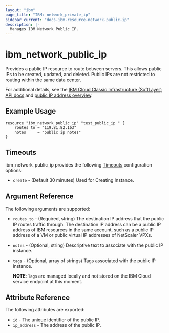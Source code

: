 ```yaml
---
layout: "ibm"
page_title: "IBM: network_private_ip"
sidebar_current: "docs-ibm-resource-network-public-ip"
description: |-
  Manages IBM Network Public IP.
---
```


# ibm\_network_public_ip

Provides a public IP resource to route between servers. This allows public IPs to be created, updated, and deleted. Public IPs are not restricted to routing within the same data center.

For additional details, see the [IBM Cloud Classic Infrastructure (SoftLayer) API docs](http://sldn.softlayer.com/reference/services/SoftLayer_Network_Subnet_IpAddress_Global) and [public IP address overview](https://knowledgelayer.softlayer.com/learning/global-ip-addresses).

## Example Usage

```hcl
resource "ibm_network_public_ip" "test_public_ip " {
    routes_to = "119.81.82.163"
    notes     = "public ip notes"
}
```

## Timeouts
ibm_network_public_ip provides the following [Timeouts](https://www.terraform.io/docs/configuration/resources.html#timeouts) configuration options:

* `create` - (Default 30 minutes) Used for Creating Instance.

## Argument Reference

The following arguments are supported:

* `routes_to` - (Required, string) The destination IP address that the public IP routes traffic through. The destination IP address can be a public IP address of IBM resources in the same account, such as a public IP address of a VM or public virtual IP addresses of NetScaler VPXs.
* `notes` - (Optional, string) Descriptive text to associate with the public IP instance.
* `tags` - (Optional, array of strings) Tags associated with the public IP instance.  

  **NOTE**: `Tags` are managed locally and not stored on the IBM Cloud service endpoint at this moment.

## Attribute Reference

The following attributes are exported:

* `id` - The unique identifier of the public IP.
* `ip_address` - The address of the public IP.
